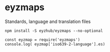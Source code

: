 # eyzmaps
Standards, language and translation files

`npm install -S eyzhub/eyzmaps --no-optional`

```
const eyzmap = require('eyzmaps')
console.log( eyzmap['iso639-2-language'].es)
```

